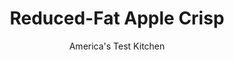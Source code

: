 ---
layout: ../../layouts/MarkdownPostLayout.astro
title: Reduced-Fat Apple Crisp
author: America's Test Kitchen
pubDate: 2023-03-15
description: "Would cutting fat and calories give us the chance to put the apples front and center?"
image_url: https://res.cloudinary.com/hksqkdlah/image/upload/ar_1:1,c_fill,dpr_2.0,f_auto,fl_lossy.progressive.strip_profile,g_faces:auto,q_auto:low,w_344/9735_sfs-applecrisp-42
tags: ["Desserts or Baked Goods","Light","Fruit Desserts"]
calories: 1974
protein: 3
carbohydrates: 64
fats: 
fiber: 7
ingredients: ["2/3 cup (2 ounces), old-fashioned rolled oats","1/3 cup, Grape-Nuts cereal","5 tablespoons, packed light brown sugar","1/4 cup (1 1/4 ounces), all-purpose flour","3 tablespoons, unsalted butter, melted and cooled","1/2 teaspoon, ground cinnamon","1/8 teaspoon, salt","6 large, Golden Delicious apples (8 ounces each), peeled, cored, and halved","1 cup, apple juice","2 tablespoons, packed light brown sugar","3/4 teaspoon, ground cinnamon","2 teaspoons, lemon juice"]
serves: 6
time: "1¾ hours"
instructions: ["FOR THE TOPPING: Process 1/3 cup oats in food processor until finely ground, about 20 seconds. Combine processed oats, remaining 1/3 cup oats, Grape-Nuts, sugar, flour, butter, cinnamon, and salt in medium bowl; set aside.","FOR THE FILLING: Adjust oven rack to upper-middle position and heat oven to 400 degrees. Cut 3 apples into 1-inch pieces and slice remaining 3 apples into 1/4-inch-thick wedges. Bring apple pieces, apple juice, sugar, and cinnamon to simmer in 12-inch nonstick skillet over medium heat. Cover and cook, stirring occasionally, until apples are tender, about 15 minutes. Transfer mixture to bowl and mash apples using potato masher. Reserve 1 tablespoon mashed apple mixture. Return remaining mashed apple mixture to skillet with apple wedges and cook, covered, until wedges just begin to soften, 3 to 4 minutes. Off heat, stir in lemon juice.","Scrape apple filling into 8-inch square baking dish and press into even layer. Add reserved mashed apple to topping mixture, stirring until mixture appears crumbly. Sprinkle topping over filling and bake until juices are bubbling and topping is deep golden brown, about 25 minutes. Let cool on wire rack for 15 minutes. Serve."]
nutrition: ["338 mg Potassium","97 mg Phosphorus","43 mg Calcium","2 mg Iron","49 mg Magnesium","90 mg Sodium","6 g Fat","1 mg Niacin (B3)","1 g Monounsaturated","1 mg Vitamin C","15 mg Cholesterol","3 g Saturated","7 g Fiber","30 µg Folic acid","12 µg Folate (food)","40 g Sugars","4 µg Vitamin K","216 g Water","64 g Carbs","57 µg Folate equivalent (total)","3 g Protein","54 µg Vitamin A","329 kcal Energy","15 g Sugars, added","1974 calories"]
notes: "Instant or quick oats turn the topping sandy; use old-fashioned oats. Note that the apple pieces and apple wedges are cooked differently."
---